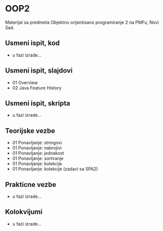 # OOP2
Materijal sa predmeta Objektno orijentisano programiranje 2 na PMFu, Novi Sad.

## Usmeni ispit, kod
- u fazi izrade...

## Usmeni ispit, slajdovi
- 01 Overview
- 02 Java Feature History

## Usmeni ispit, skripta
- u fazi izrade...

## Teorijske vezbe
- 01 Ponavljanje: stringovi
- 01 Ponavljanje: nabrojivi
- 01 Ponavljanje: jednakost
- 01 Ponavljanje: sortiranje
- 01 Ponavljanje: kolekcije
- 01 Ponavljanje: kolekcije (zadaci sa SPA2)

## Prakticne vezbe
- u fazi izrade...

## Kolokvijumi
- u fazi izrade...